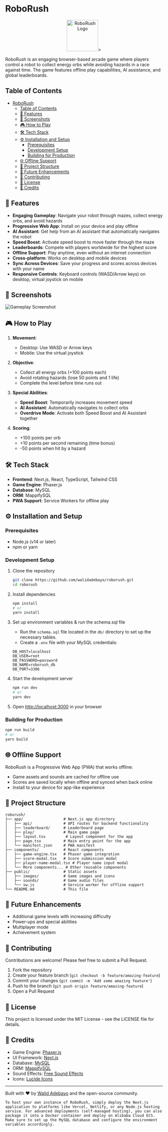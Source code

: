# RoboRush

<div align="center">
    <img src="https://roborush-ashen.vercel.app/images/icon-512.png" alt="RoboRush Logo" width="100"/>>
</div>

RoboRush is an engaging browser-based arcade game where players control a robot to collect energy orbs while avoiding hazards in a race against time. The game features offline play capabilities, AI assistance, and global leaderboards.

## Table of Contents

- [RoboRush](#roborush)
  - [Table of Contents](#table-of-contents)
  - [🚀 Features](#-features)
  - [📱 Screenshots](#-screenshots)
  - [🎮 How to Play](#-how-to-play)
  - [🛠️ Tech Stack](#️-tech-stack)
  - [⚙️ Installation and Setup](#️-installation-and-setup)
    - [Prerequisites](#prerequisites)
    - [Development Setup](#development-setup)
    - [Building for Production](#building-for-production)
  - [🌐 Offline Support](#-offline-support)
  - [📁 Project Structure](#-project-structure)
  - [🎯 Future Enhancements](#-future-enhancements)
  - [🤝 Contributing](#-contributing)
  - [📄 License](#-license)
  - [👏 Credits](#-credits)

## 🚀 Features

- **Engaging Gameplay**: Navigate your robot through mazes, collect energy orbs, and avoid hazards
- **Progressive Web App**: Install on your device and play offline
- **AI Assistant**: Get help from an AI assistant that automatically navigates the robot
- **Speed Boost**: Activate speed boost to move faster through the maze
- **Leaderboards**: Compete with players worldwide for the highest score
- **Offline Support**: Play anytime, even without an internet connection
- **Cross-platform**: Works on desktop and mobile devices
- **Sync Across Devices**: Save your progress and scores across devices with your name
- **Responsive Controls**: Keyboard controls (WASD/Arrow keys) on desktop, virtual joystick on mobile

## 📱 Screenshots

![Gameplay Screenshot](https://roborush-ashen.vercel.app/images/gameplay.gif)

## 🎮 How to Play

1. **Movement**:

   - Desktop: Use WASD or Arrow keys
   - Mobile: Use the virtual joystick

2. **Objective**:

   - Collect all energy orbs (+100 points each)
   - Avoid rotating hazards (lose 50 points and 1 life)
   - Complete the level before time runs out

3. **Special Abilities**:

   - **Speed Boost**: Temporarily increases movement speed
   - **AI Assistant**: Automatically navigates to collect orbs
   - **Overdrive Mode**: Activate both Speed Boost and AI Assistant together

4. **Scoring**:
   - +100 points per orb
   - +10 points per second remaining (time bonus)
   - -50 points when hit by a hazard

## 🛠️ Tech Stack

- **Frontend**: Next.js, React, TypeScript, Tailwind CSS
- **Game Engine**: Phaser.js
- **Database**: MySQL
- **ORM**: MappifySQL
- **PWA Support**: Service Workers for offline play

## ⚙️ Installation and Setup

### Prerequisites

- Node.js (v14 or later)
- npm or yarn

### Development Setup

1. Clone the repository

   ```bash
   git clone https://github.com/walidadebayo/roborush.git
   cd roborush
   ```

2. Install dependencies

   ```bash
   npm install
   # or
   yarn install
   ```

3. Set up environment variables & run the schema.sql file

   - Run the `schema.sql` file located in the `db/` directory to set up the necessary tables.
   - Create a `.env` file with your MySQL credentials:

   ```
   DB_HOST=localhost
   DB_USER=root
   DB_PASSWORD=password
   DB_NAME=roborush_db
   DB_PORT=3306
   ```

4. Start the development server

   ```bash
   npm run dev
   # or
   yarn dev
   ```

5. Open [http://localhost:3000](http://localhost:3000) in your browser

### Building for Production

```bash
npm run build
# or
yarn build
```

## 🌐 Offline Support

RoboRush is a Progressive Web App (PWA) that works offline:

- Game assets and sounds are cached for offline use
- Scores are saved locally when offline and synced when back online
- Install to your device for app-like experience

## 📁 Project Structure

```
roborush/
├── app/                  # Next.js app directory
│   ├── api/              # API routes for backend functionality
│   ├── leaderboard/      # Leaderboard page
│   ├── play/             # Main game page
│   ├── layout.tsx         # Layout component for the app
│   ├── page.tsx          # Main entry point for the app
│   └── manifest.json     # PWA manifest
├── components/           # React components
│   ├── game-engine.tsx   # Phaser game integration
│   ├── score-modal.tsx   # Score submission modal
│   ├── player-name-modal.tsx # Player name input modal
│   └── More components... # Other reusable components
├── public/               # Static assets
│   ├── images/           # Game images and icons
│   ├── sounds/           # Game audio files
│   └── sw.js             # Service worker for offline support
└── README.md             # This file
```

## 🎯 Future Enhancements

- Additional game levels with increasing difficulty
- Power-ups and special abilities
- Multiplayer mode
- Achievement system

## 🤝 Contributing

Contributions are welcome! Please feel free to submit a Pull Request.

1. Fork the repository
2. Create your feature branch (`git checkout -b feature/amazing-feature`)
3. Commit your changes (`git commit -m 'Add some amazing feature'`)
4. Push to the branch (`git push origin feature/amazing-feature`)
5. Open a Pull Request

## 📄 License

This project is licensed under the MIT License - see the LICENSE file for details.

## 👏 Credits

- Game Engine: [Phaser.js](https://phaser.io/)
- UI Framework: [Next.js](https://nextjs.org/)
- Database: [MySQL](https://www.mysql.com/)
- ORM: [MappifySQL](https://github.com/walidadebayo/mappifysql)
- Sound Effects: [Free Sound Effects](https://freesound.org/)
- Icons: [Lucide Icons](https://lucide.dev/)

---

Built with ❤️ by [Walid Adebayo](https:///walidadebayo.netlify.app) and the open-source community.

```
To host your own instance of RoboRush, simply deploy the Next.js application to platforms like Vercel, Netlify, or any Node.js hosting service. For advanced deployments (self-managed hosting), you can also package it into a Docker container and deploy on Alibaba Cloud ECS. Make sure to set up the MySQL database and configure the environment variables accordingly.
```
